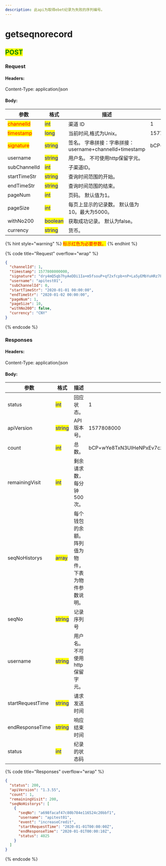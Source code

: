 ```yaml
---
description: 此api为取得ebet纪录为失败的序列编号。
---
```


# getseqnorecord

## <mark style="color:green;">POST</mark>

### **Request**

#### Headers:

Content-Type: application/json

#### Body:

<table><thead><tr><th>参数</th><th>格式</th><th>描述</th><th data-hidden>范例</th></tr></thead><tbody><tr><td><mark style="color:red;">channelId</mark></td><td><mark style="color:blue;">int</mark></td><td>渠道 ID</td><td>1</td></tr><tr><td><mark style="color:red;">timestamp</mark></td><td><mark style="color:blue;">long</mark></td><td>当前时间,格式为Unix。</td><td>1577808000</td></tr><tr><td><mark style="color:red;">signature</mark></td><td><mark style="color:blue;">string</mark></td><td>签名。 字串拼接：字串拼接：username+channelId+timestamp</td><td>bCP+wYe8TxN3UIHeNPxEv7czYkXueoe1pKSB6IaUDfoR4mtFYcJl3rNFk8Uz84XAHfeD3mNE+p4gECOVw2JxxQ==</td></tr><tr><td>username</td><td><mark style="color:blue;">string</mark></td><td>用户名。 不可使用http保留字元。</td><td></td></tr><tr><td>subChannelId</td><td><mark style="color:blue;">int</mark></td><td>子渠道ID。</td><td></td></tr><tr><td>startTimeStr</td><td><mark style="color:blue;">string</mark></td><td>查询时间范围的开始。</td><td></td></tr><tr><td>endTimeStr</td><td><mark style="color:blue;">string</mark></td><td>查询时间范围的结束。</td><td></td></tr><tr><td>pageNum</td><td><mark style="color:blue;">int</mark></td><td>页码。 默认值为1。</td><td></td></tr><tr><td>pageSize</td><td><mark style="color:blue;">int</mark></td><td>每页上显示的记录数。 默认值为10。最大为5000。</td><td></td></tr><tr><td>withNo200</td><td><mark style="color:blue;">boolean</mark></td><td>获取成功记录。 默认为false。</td><td></td></tr><tr><td>currency</td><td><mark style="color:blue;">string</mark></td><td>货币。</td><td></td></tr></tbody></table>

{% hint style="warning" %}
<mark style="color:red;">标示红色为必要参数。</mark>
{% endhint %}

{% code title="Request" overflow="wrap" %}
```json
{
  "channelId": 1,
  "timestamp": 1577808000000,
  "signature": "dry4mQ5qb7hyAeDDi1Ia+m5fsouP+qf2xfcpb+nP+La5yEMbYuHRz7Fge2OTgVi7DttC8p+Aiedfnnu42ii2lQ==",
  "username": "apitest01",
  "subChannelId": 0,
  "startTimeStr": "2020-01-01 00:00:00",
  "endTimeStr": "2020-01-02 00:00:00",
  "pageNum": 1,
  "pageSize": 10,
  "withNo200": false,
  "currency": "CNY"
}
```
{% endcode %}

### **Responses**

#### Headers:

Content-Type: application/json

#### Body:

<table><thead><tr><th>参数</th><th>格式</th><th>描述</th><th data-hidden>范例</th></tr></thead><tbody><tr><td>status</td><td><mark style="color:blue;">int</mark></td><td>回应状态。</td><td>1</td></tr><tr><td>apiVersion</td><td><mark style="color:blue;">string</mark></td><td>API版本号。</td><td>1577808000</td></tr><tr><td>count</td><td><mark style="color:blue;">int</mark></td><td>总数。</td><td>bCP+wYe8TxN3UIHeNPxEv7czYkXueoe1pKSB6IaUDfoR4mtFYcJl3rNFk8Uz84XAHfeD3mNE+p4gECOVw2JxxQ==</td></tr><tr><td>remainingVisit</td><td><mark style="color:blue;">int</mark></td><td>剩余请求数，每分钟500次。</td><td></td></tr><tr><td>seqNoHistorys</td><td><mark style="color:blue;">array</mark></td><td>每个钱包的余额。阵列值为物件，下表为物件参数说明。</td><td></td></tr><tr><td>seqNo</td><td><mark style="color:blue;">string</mark></td><td>记录序列号</td><td></td></tr><tr><td>username</td><td><mark style="color:blue;">string</mark></td><td>用户名。 不可使用http保留字元。</td><td></td></tr><tr><td>startRequestTime</td><td><mark style="color:blue;">string</mark></td><td>请求发送时间</td><td></td></tr><tr><td>endResponseTime</td><td><mark style="color:blue;">string</mark></td><td>响应结束时间</td><td></td></tr><tr><td>status</td><td><mark style="color:blue;">int</mark></td><td>纪录的状态码</td><td></td></tr></tbody></table>

{% code title="Responses" overflow="wrap" %}
```json
{
  "status": 200,
  "apiVersion": "1.3.55",
  "count": 1,
  "remainingVisit": 200,
  "seqNoHistorys": [
    {
      "seqNo": "a698facaf47c80b784e116524c20bbf1",
      "username": "apitest01",
      "event": "increaseCredit",
      "startRequestTime": "2020-01-01T00:00:00Z",
      "endResponseTime": "2020-01-01T00:00:10Z",
      "status": 4025
    }
  ]
}
```
{% endcode %}
